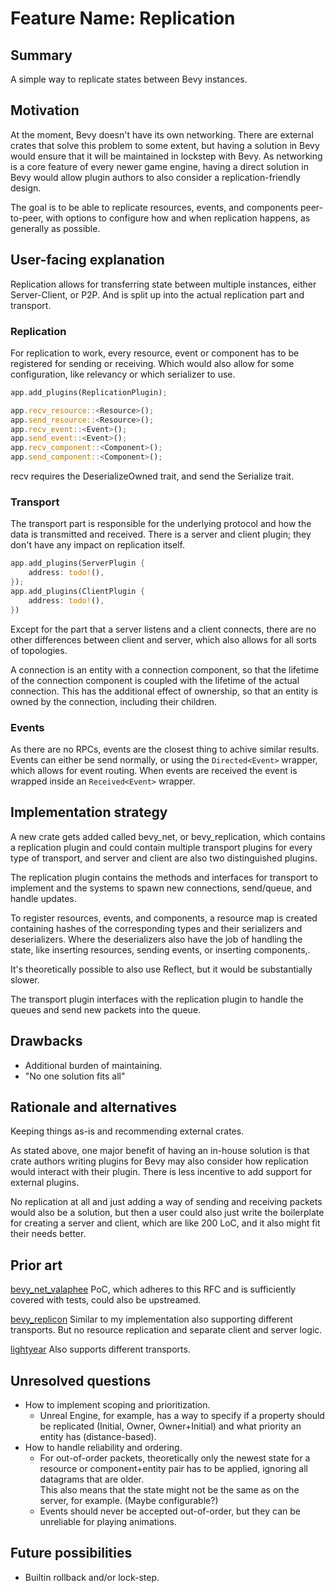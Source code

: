 # Feature Name: Replication

## Summary

A simple way to replicate states between Bevy instances.

## Motivation

At the moment, Bevy doesn't have its own networking. There are external crates that solve this problem to some extent, but having a solution in Bevy would ensure that it will be maintained in lockstep with Bevy. As networking is a core feature of every newer game engine, having a direct solution in Bevy would allow plugin authors to also consider a replication-friendly design.

The goal is to be able to replicate resources, events, and components peer-to-peer, with options to configure how and when replication happens, as generally as possible.

## User-facing explanation

Replication allows for transferring state between multiple instances, either Server-Client, or P2P. And is split up into the actual replication part and transport.

### Replication

For replication to work, every resource, event or component has to be registered for sending or receiving. Which would also allow for some configuration, like relevancy or which serializer to use.
```rs
app.add_plugins(ReplicationPlugin);

app.recv_resource::<Resource>();
app.send_resource::<Resource>();
app.recv_event::<Event>();
app.send_event::<Event>();
app.recv_component::<Component>();
app.send_component::<Component>();
```
recv requires the DeserializeOwned trait, and send the Serialize trait.

### Transport

The transport part is responsible for the underlying protocol and how the data is transmitted and received.
There is a server and client plugin; they don't have any impact on replication itself.
```rs
app.add_plugins(ServerPlugin {
    address: todo!(),
});
app.add_plugins(ClientPlugin {
    address: todo!(),
})
```

Except for the part that a server listens and a client connects, there are no other differences between client and server, which also allows for all sorts of topologies.

A connection is an entity with a connection component, so that the lifetime of the connection component is coupled with the lifetime of the actual connection. This has the additional effect of ownership, so that an entity is owned by the connection, including their children.

### Events

As there are no RPCs, events are the closest thing to achive similar results. Events can either be send normally, or using the `Directed<Event>` wrapper, which allows for event routing.
When events are received the event is wrapped inside an `Received<Event>` wrapper.

## Implementation strategy

A new crate gets added called bevy_net, or bevy_replication, which contains a replication plugin and could contain multiple transport plugins for every type of transport, and server and client are also two distinguished plugins.

The replication plugin contains the methods and interfaces for transport to implement and the systems to spawn new connections, send/queue, and handle updates.

To register resources, events, and components, a resource map is created containing hashes of the corresponding types and their serializers and deserializers. Where the deserializers also have the job of handling the state, like inserting resources, sending events, or inserting components,.

It's theoretically possible to also use Reflect, but it would be substantially slower.

The transport plugin interfaces with the replication plugin to handle the queues and send new packets into the queue.

## Drawbacks

- Additional burden of maintaining.
- "No one solution fits all"

## Rationale and alternatives

Keeping things as-is and recommending external crates.

As stated above, one major benefit of having an in-house solution is that crate authors writing plugins for Bevy may also consider how replication would interact with their plugin. There is less incentive to add support for external plugins.

No replication at all and just adding a way of sending and receiving packets would also be a solution, but then a user could also just write the boilerplate for creating a server and client, which are like 200 LoC, and it also might fit their needs better.

## Prior art

[bevy_net_valaphee](https://github.com/valaphee/bevy_net)
PoC, which adheres to this RFC and is sufficiently covered with tests, could also be upstreamed.

[bevy_replicon](https://github.com/projectharmonia/bevy_replicon)
Similar to my implementation also supporting different transports. But no resource replication and separate client and server logic.

[lightyear](https://github.com/cBournhonesque/lightyear)
Also supports different transports.

## Unresolved questions

- How to implement scoping and prioritization.
  - Unreal Engine, for example, has a way to specify if a property should be replicated (Initial, Owner, Owner+Initial) and what priority an entity has (distance-based).
- How to handle reliability and ordering.
  - For out-of-order packets, theoretically only the newest state for a resource or component+entity pair has to be applied, ignoring all datagrams that are older.<br>
    This also means that the state might not be the same as on the server, for example. (Maybe configurable?)
  - Events should never be accepted out-of-order, but they can be unreliable for playing animations.

## Future possibilities

- Builtin rollback and/or lock-step.
